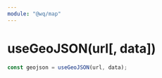 ```yaml
---
module: "@wq/map"
---
```


# useGeoJSON(url[, data])


```js
const geojson = useGeoJSON(url, data);
```

